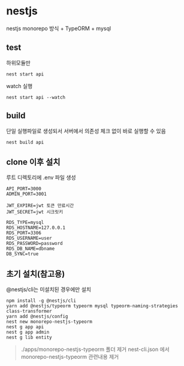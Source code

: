 # nestjs
nestjs monorepo 방식 + TypeORM + mysql

## test
하위모듈만
```
nest start api
```
watch 실행
```
nest start api --watch
```
## build
단일 실행파일로 생성되서 서버에서 의존성 체크 없이 바로 실행할 수 있음
```
nest build api
```

## clone 이후 설치
루트 디렉토리에 .env 파일 생성
```
API_PORT=3000
ADMIN_PORT=3001

JWT_EXPIRE=jwt 토큰 만료시간
JWT_SECRET=jwt 시크릿키

RDS_TYPE=mysql
RDS_HOSTNAME=127.0.0.1
RDS_PORT=3306
RDS_USERNAME=user
RDS_PASSWORD=password
RDS_DB_NAME=dbname
DB_SYNC=true
```

## 초기 설치(참고용)
@nestjs/cli는 미설치된 경우에만 설치
```
npm install -g @nestjs/cli
yarn add @nestjs/typeorm typeorm mysql typeorm-naming-strategies class-transformer
yarn add @nestjs/config
nest new monorepo-nestjs-typeorm
nest g app api
nest g app admin
nest g lib entity
```

> ./apps/monorepo-nestjs-typeorm 폴더 제거
> nest-cli.json 에서 monorepo-nestjs-typeorm 관련내용 제거
